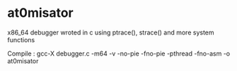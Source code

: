 # at0misator
x86_64 debugger wroted in c using ptrace(), strace() and more system functions 

Compile : gcc-X debugger.c -m64 -v -no-pie -fno-pie -pthread -fno-asm -o at0misator
